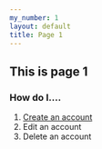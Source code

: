 ```yaml
---
my_number: 1
layout: default
title: Page 1
---
```


## This is page 1

### How do I....

1. [Create an account](create_account.md)
1. Edit an account
1. Delete an account
